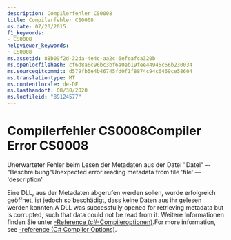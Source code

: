 ```yaml
---
description: Compilerfehler CS0008
title: Compilerfehler CS0008
ms.date: 07/20/2015
f1_keywords:
- CS0008
helpviewer_keywords:
- CS0008
ms.assetid: 88b09f2d-32da-4e4c-aa2c-6efeafca320b
ms.openlocfilehash: cf6d8a6c96bc3bf6a0eb19fee44945c66b230034
ms.sourcegitcommit: d579fb5e4b46745fd0f1f8874c94c6469ce58604
ms.translationtype: MT
ms.contentlocale: de-DE
ms.lasthandoff: 08/30/2020
ms.locfileid: "89124577"
---
```

# <a name="compiler-error-cs0008"></a><span data-ttu-id="086fe-103">Compilerfehler CS0008</span><span class="sxs-lookup"><span data-stu-id="086fe-103">Compiler Error CS0008</span></span>
<span data-ttu-id="086fe-104">Unerwarteter Fehler beim Lesen der Metadaten aus der Datei "Datei" -- "Beschreibung"</span><span class="sxs-lookup"><span data-stu-id="086fe-104">Unexpected error reading metadata from file 'file' — 'description'</span></span>  
  
 <span data-ttu-id="086fe-105">Eine DLL, aus der Metadaten abgerufen werden sollen, wurde erfolgreich geöffnet, ist jedoch so beschädigt, dass keine Daten aus ihr gelesen werden konnten.</span><span class="sxs-lookup"><span data-stu-id="086fe-105">A DLL was successfully opened for retrieving metadata but is corrupted, such that data could not be read from it.</span></span> <span data-ttu-id="086fe-106">Weitere Informationen finden Sie unter [-Reference (c#-Compileroptionen)](../language-reference/compiler-options/reference-compiler-option.md).</span><span class="sxs-lookup"><span data-stu-id="086fe-106">For more information, see [-reference (C# Compiler Options)](../language-reference/compiler-options/reference-compiler-option.md).</span></span>
